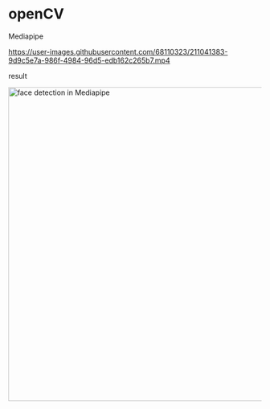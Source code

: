 # openCV
Mediapipe


https://user-images.githubusercontent.com/68110323/211041383-9d9c5e7a-986f-4984-96d5-edb162c265b7.mp4


result


<img width="625" alt="face detection in Mediapipe" src="https://user-images.githubusercontent.com/68110323/211038909-8848a7b2-3c02-48ca-b570-6422331a8f1f.png">
